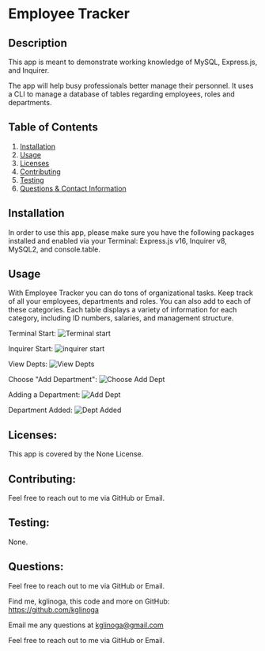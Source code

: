 # Employee Tracker
  
  

  ## Description
  
  This app is meant to demonstrate working knowledge of MySQL, Express.js, and Inquirer.  
  
  The app will help busy professionals better manage their personnel.  It uses a CLI to manage a database of tables regarding employees, roles and departments.    

  ## Table of Contents
  
  1. [Installation](#installation)
  2. [Usage](#usage)
  3. [Licenses](#licenses)
  4. [Contributing](#contributing)
  5. [Testing](#testing) 
  6. [Questions & Contact Information](#questions)

  ## Installation
  
  In order to use this app, please make sure you have the following packages installed and enabled via your Terminal: Express.js v16, Inquirer v8, MySQL2, and console.table.  
  
  ## Usage
  
  With Employee Tracker you can do tons of organizational tasks.  Keep track of all your employees, departments and roles.  You can also add to each of these categories.  Each table displays a variety of information for each category, including ID numbers, salaries, and management structure. 
 
  Terminal Start: 
  ![Terminal start](https://user-images.githubusercontent.com/28368622/181688022-e0a3a195-e673-45bf-9413-7fa1b266ef48.png)

  Inquirer Start:
  ![inquirer start](https://user-images.githubusercontent.com/28368622/181688047-dea67f7d-9bad-4f87-a31e-72bf60caacb7.png)

  View Depts:
  ![View Depts](https://user-images.githubusercontent.com/28368622/181688068-d5cb66c9-1c6c-44da-b216-66e32446fddb.png)

Choose "Add Department":
![Choose Add Dept](https://user-images.githubusercontent.com/28368622/181688087-a23c3e0a-809d-4844-843a-cd842b8afbcf.png)

Adding a Department: 
![Add Dept](https://user-images.githubusercontent.com/28368622/181688103-739f477a-2c5b-4f55-9dbb-a0e19d70f16c.png)

Department Added: 
![Dept Added](https://user-images.githubusercontent.com/28368622/181688124-27b7a039-c56f-4e47-8e91-890299fd87e5.png)

  
  ## Licenses: 
  
  This app is covered by the None License.
  
  ## Contributing:
  
  Feel free to reach out to me via GitHub or Email.
  
  ## Testing: 
  
  None.
  
  ## Questions:
  
  Feel free to reach out to me via GitHub or Email.

  Find me, kglinoga, this code and more on GitHub: <https://github.com/kglinoga>

  Email me any questions at <kglinoga@gmail.com>

  Feel free to reach out to me via GitHub or Email.
